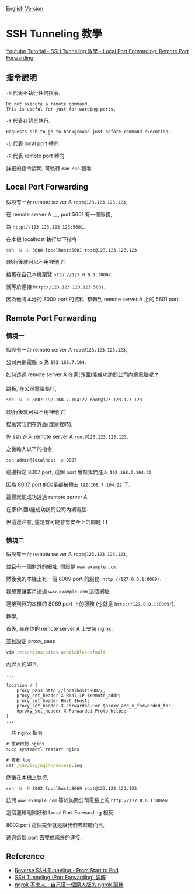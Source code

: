 [English Version](README_en.md)

# SSH Tunneling 教學

[Youtube Tutorial - SSH Tunneling 教學 - Local Port Forwarding, Remote Port Forwarding](https://youtu.be/9bsvYo1a-mk)

## 指令說明

`-N` 代表不執行任何指令.

```text
Do not execute a remote command.
This is useful for just for‐warding ports.
```

`-f` 代表在背景執行.

```text
Requests ssh to go to background just before command execution.
```

`-L` 代表 local port 轉向.

`-R` 代表 remote port 轉向.

詳細的指令說明, 可執行 `man ssh` 觀看.

## Local Port Forwarding

假設有一台 remote server A `root@123.123.123.123`,

在 remote server A 上, port 5601 有一個服務,

為 `http://123.123.123.123:5601`.

在本機 localhost 執行以下指令

```cmd
ssh -N -L 3000:localhost:5601 root@123.123.123.123
```

(執行後就可以不用裡他了)

接著在自己本機瀏覽 `http://127.0.0.1:3000/`,

就等於連接 `http://123.123.123.123:5601`.

因為他將本地的 3000 port 的資料, 都轉到 remote server A 上的 5601 port.

## Remote Port Forwarding

### 情境一

假設有一台 remote server A `root@123.123.123.123`,

公司內網電腦 ip 為 `192.168.7.104`.

如何透過 remote server A 在家(外面)能成功訪問公司內網電腦呢 :question:

跳板, 在公司電腦執行,

```cmd
ssh -N -R 8007:192.168.7.104:22 root@123.123.123.123
```

(執行後就可以不用裡他了)

接著當我們在外面(或家裡時),

先 ssh 進入 remote server A `root@123.123.123.123`,

之後輸入以下的指令,

```cmd
ssh admin@localhost -p 8007
```

這邊指定 8007 port, 這個 port 會幫我們進入 `192.168.7.104:22`,

因為 8007 port 的流量都被轉去 `192.168.7.104:22` 了.

這樣就能成功透過 remote server A,

在家(外面)能成功訪問公司內網電腦.

但這邊注意, 還是有可能會有安全上的問題 :exclamation: :exclamation:

### 情境二

假設有一台 remote server A `root@123.123.123.123`,

並且有一個對外的網址, 假設是 `www.example.com`.

然後我的本機上有一個 8069 port 的服務, `http://127.0.0.1:8069/`.

我想要讓客戶透過 `www.example.com` 這個網址,

連接到我的本機的 8069 port 上的服務 (也就是 `http://127.0.0.1:8069/`).

教學,

首先, 先在你的 remote server A 上安裝 nginx,

並且設定 proxy_pass

```cmd
vim /etc/nginx/sites-available/default
```

內容大約如下,

```text
...

location / {
    proxy_pass http://localhost:8002/;
    proxy_set_header X-Real-IP $remote_addr;
    proxy_set_header Host $host;
    proxy_set_header X-Forwarded-For $proxy_add_x_forwarded_for;
    #proxy_set_header X-Forwarded-Proto https;
}
...

```

一些 nginx 指令

```cmd
# 重新啟動 nginx
sudo systemctl restart nginx

# 查看 log
cat /var/log/nginx/access.log
```

然後在本機上執行,

```cmd
ssh -N -R 8002:localhost:8069 root@123.123.123.123
```

訪問 `www.example.com` 等於訪問公司電腦上的 `http://127.0.0.1:8069/`,

這個邏輯剛剛好和 Local Port Forwarding 相反.

8002 port 這個完全就是讓我們去監聽而已,

透過這個 port 去完成兩邊的連接.

## Reference

* [Reverse SSH Tunneling - From Start to End](https://jfrog.com/connect/post/reverse-ssh-tunneling-from-start-to-end/)
* [SSH Tunneling (Port Forwarding) 詳解](https://johnliu55.tw/ssh-tunnel.html)
* [ngrok 不求人：自己搭一個窮人版的 ngrok 服務](https://5xruby.tw/posts/easy-ngrok-by-nginx-ssh-tunnel)
